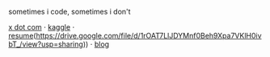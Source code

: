sometimes i code,  sometimes i don't

[x dot com](https://x.com/CllTheCoder) ⋅ [kaggle](https://www.kaggle.com/carloscll) ⋅ [resume](https://drive.google.com/file/d/1NKPD06HvXJD4xuCRSxOVXc62XiLO9JeG/view?usp=sharing)(https://drive.google.com/file/d/1rOAT7LlJDYMnf0Beh9Xpa7VKlH0ivbT_/view?usp=sharing)) ⋅ [blog](https://cllspy.github.io/CllTorch-Blog/) 
